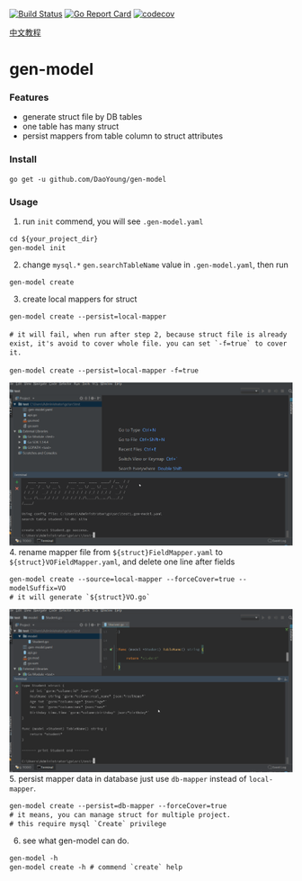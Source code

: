 [![Build Status](https://travis-ci.com/DaoYoung/gen-model.svg?branch=master)](https://travis-ci.com/DaoYoung/gen-model)
[![Go Report Card](https://goreportcard.com/badge/github.com/DaoYoung/gen-model)](https://goreportcard.com/report/github.com/DaoYoung/gen-model)
[![codecov](https://codecov.io/gh/DaoYoung/gen-model/branch/master/graph/badge.svg)](https://codecov.io/gh/DaoYoung/gen-model)
<!--[![Mentioned in Awesome Go](https://awesome.re/mentioned-badge.svg)](https://github.com/avelino/awesome-go) -->

[中文教程](https://www.jianshu.com/p/0d1d942d281e)
# gen-model
### Features
* generate struct file by DB tables
* one table has many struct
* persist mappers from table column to struct attributes
### Install
```
go get -u github.com/DaoYoung/gen-model
```
### Usage
1. run `init` commend, you will see `.gen-model.yaml`
```
cd ${your_project_dir}
gen-model init
```
2. change `mysql.*` `gen.searchTableName` value in `.gen-model.yaml`, then run
```
gen-model create
```
3. create local mappers for struct
```
gen-model create --persist=local-mapper

# it will fail, when run after step 2, because struct file is already exist, it's avoid to cover whole file. you can set `-f=true` to cover it.

gen-model create --persist=local-mapper -f=true
```
![create-model](./step1-3.gif)
4. rename mapper file from `${struct}FieldMapper.yaml` to `${struct}VOFieldMapper.yaml`, and delete one line after fields
```
gen-model create --source=local-mapper --forceCover=true --modelSuffix=VO
# it will generate `${struct}VO.go`
```
![create-model](./step4.gif)
5. persist mapper data in database just use `db-mapper` instead of `local-mapper`.
```
gen-model create --persist=db-mapper --forceCover=true
# it means, you can manage struct for multiple project.
# this require mysql `Create` privilege
```
6. see what gen-model can do.
```
gen-model -h
gen-model create -h # commend `create` help
```